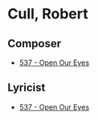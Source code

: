 # Cull, Robert

## Composer

- [537 - Open Our Eyes](/hymns/537.md)

## Lyricist

- [537 - Open Our Eyes](/hymns/537.md)

